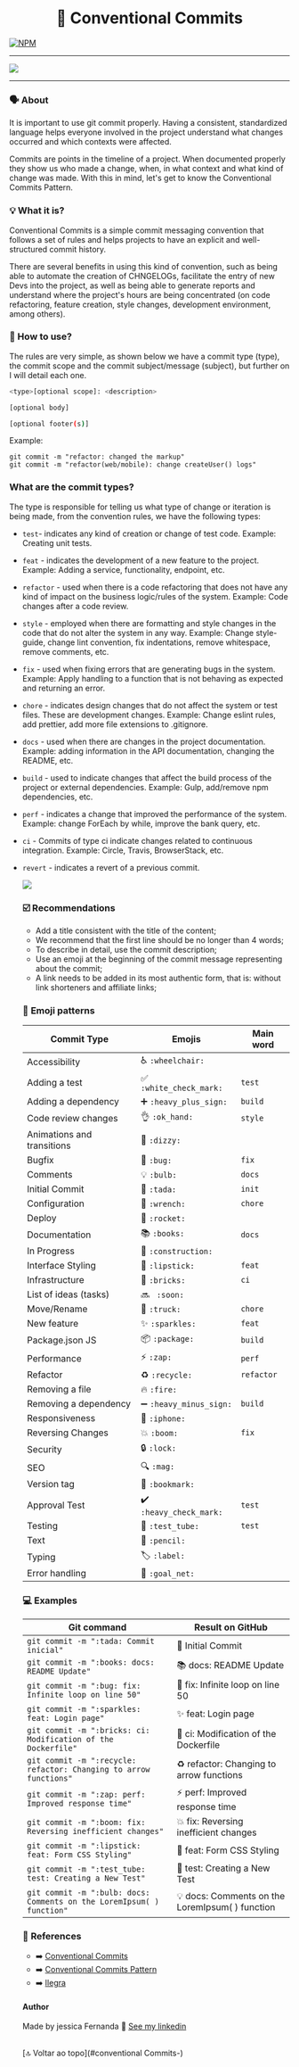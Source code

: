 <h1 align="center">
	📄 Conventional Commits
 </h1>

  [![NPM](https://img.shields.io/npm/l/react)](https://github.com/nandajfa/conventional_commits/blob/main/LICENSE)

---

  <img src="img/git.png">

---

### 🗣️ About

It is important to use git commit properly. Having a consistent, standardized language helps everyone involved in the project understand what changes occurred and which contexts were affected.

Commits are points in the timeline of a project. When documented properly they show us who made a change, when, in what context and what kind of change was made. With this in mind, let's get to know the Conventional Commits Pattern.

### 💡 What it is?

Conventional Commits is a simple commit messaging convention that follows a set of rules and helps projects to have an explicit and well-structured commit history.

There are several benefits in using this kind of convention, such as being able to automate the creation of CHNGELOGs, facilitate the entry of new Devs into the project, as well as being able to generate reports and understand where the project's hours are being concentrated (on code refactoring, feature creation, style changes, development environment, among others).

### 📝 How to use?

The rules are very simple, as shown below we have a commit type (type), the commit scope and the commit subject/message (subject), but further on I will detail each one.

```bash
<type>[optional scope]: <description>

[optional body]

[optional footer(s)]
```

Example:

```
git commit -m "refactor: changed the markup"
git commit -m "refactor(web/mobile): change createUser() logs"
```

### What are the commit types?

The type is responsible for telling us what type of change or iteration is being made, from the convention rules, we have the following types:

- `test`- indicates any kind of creation or change of test code. Example: Creating unit tests.

- `feat` - indicates the development of a new feature to the project. Example: Adding a service, functionality, endpoint, etc.

- `refactor` - used when there is a code refactoring that does not have any kind of impact on the business logic/rules of the system. Example: Code changes after a code review.

- `style` - employed when there are formatting and style changes in the code that do not alter the system in any way. Example: Change style-guide, change lint convention, fix indentations, remove whitespace, remove comments, etc.

- `fix` - used when fixing errors that are generating bugs in the system.
Example: Apply handling to a function that is not behaving as expected and returning an error.

- `chore` - indicates design changes that do not affect the system or test files. These are development changes. Example: Change eslint rules, add prettier, add more file extensions to .gitignore.

- `docs` -  used when there are changes in the project documentation.
Example: adding information in the API documentation, changing the README, etc.

- `build` - used to indicate changes that affect the build process of the project or external dependencies.
Example: Gulp, add/remove npm dependencies, etc.

- `perf` - indicates a change that improved the performance of the system.
Example: change ForEach by while, improve the bank query, etc.

- `ci` - Commits of type ci indicate changes related to continuous integration.
Example: Circle, Travis, BrowserStack, etc.

- `revert` - indicates a revert of a previous commit.

  <img src="img/git.PNG">

  ### ☑️ Recommendations

  - Add a title consistent with the title of the content;
  - We recommend that the first line should be no longer than 4 words;
  - To describe in detail, use the commit description;
  - Use an emoji at the beginning of the commit message representing about the commit;
  - A link needs to be added in its most authentic form, that is: without link shorteners and affiliate links;

  ### 📍 Emoji patterns

  <table>
  <thead>
    <tr>
      <th>Commit Type</th>
      <th>Emojis</th>
      <th>Main word</th>
    </tr>
  </thead>
 <tbody>
    <tr>
      <td>Accessibility</td>
      <td>♿ <code>:wheelchair:</code></td>
      <td></td>
    </tr>
    <tr>
      <td>Adding a test</td>
      <td>✅ <code>:white_check_mark:</code></td>
      <td><code>test</code></td>
    </tr>
    <tr>
      <td>Adding a dependency</td>
      <td>➕ <code>:heavy_plus_sign:</code></td>
      <td><code>build</code></td>
    </tr>
    <tr>
      <td>Code review changes</td>
      <td>👌 <code>:ok_hand:</code></td>
      <td><code>style</code></td>
    </tr>
    <tr>
      <td>Animations and transitions</td>
      <td>💫 <code>:dizzy:</code></td>
      <td></td>
    </tr>
    <tr>
      <td>Bugfix</td>
      <td>🐛 <code>:bug:</code></td>
      <td><code>fix</code></td>
    </tr>
    <tr>
      <td>Comments</td>
      <td>💡 <code>:bulb:</code></td>
      <td><code>docs</code></td>
    </tr>
    <tr>
      <td>Initial Commit</td>
      <td>🎉 <code>:tada:</code></td>
      <td><code>init</code></td>
    </tr>
    <tr>
      <td>Configuration</td>
      <td>🔧 <code>:wrench:</code></td>
      <td><code>chore</code></td>
    </tr>
    <tr>
      <td>Deploy</td>
      <td>🚀 <code>:rocket:</code></td>
      <td></td>
    </tr>
    <tr>
      <td>Documentation</td>
      <td>📚 <code>:books:</code></td>
      <td><code>docs</code></td>
    </tr>
    <tr>
      <td>In Progress</td>
      <td>🚧 <code>:construction:</code></td>
      <td></td>
    </tr>
    <tr>
      <td>Interface Styling</td>
      <td>💄 <code>:lipstick:</code></td>
      <td><code>feat</code></td>
    </tr>
    <tr>
      <td>Infrastructure</td>
      <td>🧱 <code>:bricks:</code></td>
      <td><code>ci</code></td>
    </tr>
    <tr>
      <td>List of ideas (tasks)</td>
      <td>🔜 <code> :soon: </code></td>
      <td></td>
    </tr>
    <tr>
      <td>Move/Rename</td>
      <td>🚚 <code>:truck:</code></td>
      <td><code>chore</code></td>
    </tr>
    <tr>
      <td>New feature</td>
      <td>✨ <code>:sparkles:</code></td>
      <td><code>feat</code></td>
    </tr>
    <tr>
      <td>Package.json JS</td>
      <td>📦 <code>:package:</code></td>
      <td><code>build</code></td>
    </tr>
    <tr>
      <td>Performance</td>
      <td>⚡ <code>:zap:</code></td>
      <td><code>perf</code></td>
    </tr>
    <tr>
        <td>Refactor</td>
        <td>♻️ <code>:recycle:</code></td>
        <td><code>refactor</code></td>
    </tr>
    <tr>
      <td>Removing a file</td>
      <td>🔥 <code>:fire:</code></td>
      <td></td>
    </tr>
    <tr>
      <td>Removing a dependency</td>
      <td>➖ <code>:heavy_minus_sign:</code></td>
      <td><code>build</code></td>
    </tr>
    <tr>
      <td>Responsiveness</td>
      <td>📱 <code>:iphone:</code></td>
      <td></td>
    </tr>
    <tr>
      <td>Reversing Changes</td>
      <td>💥 <code>:boom:</code></td>
      <td><code>fix</code></td>
    </tr>
    <tr>
      <td>Security</td>
      <td>🔒️ <code>:lock:</code></td>
      <td></td>
    </tr>
    <tr>
      <td>SEO</td>
      <td>🔍️ <code>:mag:</code></td>
      <td></td>
    </tr>
    <tr>
      <td>Version tag</td>
      <td>🔖 <code>:bookmark:</code></td>
      <td></td>
    </tr>
    <tr>
      <td>Approval Test</td>
      <td>✔️ <code>:heavy_check_mark:</code></td>
      <td><code>test</code></td>
    </tr>
    <tr>
      <td>Testing</td>
      <td>🧪 <code>:test_tube:</code></td>
      <td><code>test</code></td>
    </tr>
    <tr>
      <td>Text</td>
      <td>📝 <code>:pencil:</code></td>
      <td></td>
    </tr>
    <tr>
      <td>Typing</td>
      <td>🏷️ <code>:label:</code></td>
      <td></td>
    </tr>
    <tr>
      <td>Error handling</td>
      <td>🥅 <code>:goal_net:</code></td>
      <td></td>
    </tr>
  </tbody>
</table>

### 💻 Examples
<table>
  <thead>
    <tr>
      <th>Git command</th>
      <th>Result on GitHub</th>
    </tr>
  </thead>
 <tbody>
    <tr>
      <td>
        <code>git commit -m ":tada: Commit inicial"</code>
      </td>
      <td>🎉 Initial Commit</td>
    </tr>
    <tr>
      <td>
        <code>git commit -m ":books: docs: README Update"</code>
      </td>
      <td>📚 docs: README Update</td>
    </tr>
    <tr>
      <td>
        <code>git commit -m ":bug: fix: Infinite loop on line 50"</code>
      </td>
      <td>🐛 fix: Infinite loop on line 50</td>
    </tr>
    <tr>
      <td>
        <code>git commit -m ":sparkles: feat: Login page"</code>
      </td>
      <td>✨ feat: Login page</td>
    </tr>
    <tr>
      <td>
        <code>git commit -m ":bricks: ci: Modification of the Dockerfile"</code>
      </td>
      <td>🧱 ci: Modification of the Dockerfile</td>
    </tr>
    <tr>
      <td>
        <code>git commit -m ":recycle: refactor: Changing to arrow functions"</code>
      </td>
      <td>♻️ refactor: Changing to arrow functions</td>
    </tr>
    <tr>
      <td>
        <code>git commit -m ":zap: perf: Improved response time"</code>
      </td>
      <td>⚡ perf: Improved response time</td>
    </tr>
    <tr>
      <td>
        <code>git commit -m ":boom: fix: Reversing inefficient changes"</code>
      </td>
      <td>💥 fix: Reversing inefficient changes</td>
    </tr>
    <tr>
      <td>
        <code>git commit -m ":lipstick: feat: Form CSS Styling"</code>
      </td>
      <td>💄 feat: Form CSS Styling</td>
    </tr>
    <tr>
      <td>
        <code>git commit -m ":test_tube: test: Creating a New Test"</code>
      </td>
      <td>🧪 test: Creating a New Test</td>
    </tr>
    <tr>
      <td>
        <code>git commit -m ":bulb: docs: Comments on the LoremIpsum( ) function"</code>
      </td>
      <td>💡 docs: Comments on the LoremIpsum( ) function</td>
    </tr>
  </tbody>
</table>

### 🔗 References

* ➡️ [Conventional Commits](https://www.conventionalcommits.org/en/v1.0.0/#specification)
* ➡️ [Conventional Commits Pattern](https://medium.com/linkapi-solutions/conventional-commits-pattern-3778d1a1e657)
* ➡️ [Ilegra](https://ilegra.com/blog/tudo-o-que-voce-precisa-saber-sobre-commits-semanticos/)

 #### Author

Made by jessica Fernanda 👋 [See my linkedin](https://www.linkedin.com/in/jessica-fernanda-alves-marques-106651205/)


<br>[🔝 Voltar ao topo](#conventional Commits-) <br>












